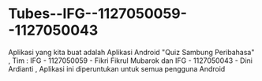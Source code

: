 Tubes--IFG--1127050059--1127050043
==================================

Aplikasi yang kita buat adalah Aplikasi Android "Quiz Sambung Peribahasa" , Tim : IFG - 1127050059 - Fikri Fikrul Mubarok dan IFG - 1127050043 - Dini Ardianti , Aplikasi ini diperuntukan untuk semua pengguna Android

